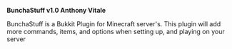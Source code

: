 **BunchaStuff v1.0 Anthony Vitale**

BunchaStuff is a Bukkit Plugin for Minecraft server's.
This plugin will add more commands, items, and options when setting up, and playing on your server


